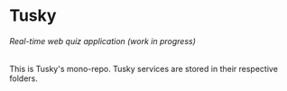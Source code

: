 # Tusky
###### Real-time web quiz application (work in progress)

This is Tusky's mono-repo. Tusky services are stored in their respective folders.
